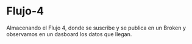# Flujo-4
Almacenando el Flujo 4, donde se suscribe y se publica en un Broken y observamos en un dasboard los datos que llegan.
